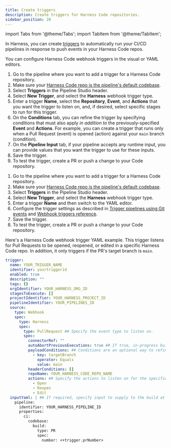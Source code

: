 ```yaml
---
title: Create triggers
description: Create triggers for Harness Code repositories.
sidebar_position: 20
---
```


import Tabs from '@theme/Tabs';
import TabItem from '@theme/TabItem';

In Harness, you can create [triggers](/docs/category/triggers) to automatically run your CI/CD pipelines in response to push events in your Harness Code repos.

You can configure Harness Code webhook triggers in the visual or YAML editors.

<Tabs>
<TabItem value="Visual" label="Visual" default>

1. Go to the pipeline where you want to add a trigger for a Harness Code repository.
2. Make sure your [Harness Code repo is the pipeline's default codebase](./codebase-from-harness-code.md).
3. Select **Triggers** in the Pipeline Studio header.
4. Select **New Trigger**, and select the **Harness** webhook trigger type.
5. Enter a trigger **Name**, select the **Repository**, **Event**, and **Actions** that you want the trigger to listen on, and, if desired, select specific stages to run for this trigger.
6. On the **Conditions** tab, you can refine the trigger by specifying conditions that must also apply *in addition to* the previously-specified **Event** and **Actions**. For example, you can create a trigger that runs only when a Pull Request (event) is opened (action) against your `main` branch (condition).
7. On the **Pipeline Input** tab, if your pipeline accepts any runtime input, you can provide values that you want the trigger to use for these inputs.
8. Save the trigger.
9. To test the trigger, create a PR or push a change to your Code repository.

</TabItem>
<TabItem value="YAML" label="YAML">

1. Go to the pipeline where you want to add a trigger for a Harness Code repository.
2. Make sure your [Harness Code repo is the pipeline's default codebase](./codebase-from-harness-code.md).
3. Select **Triggers** in the Pipeline Studio header.
4. Select **New Trigger**, and select the **Harness** webhook trigger type.
5. Enter a trigger **Name** and then switch to the YAML editor.
6. Configure the trigger settings as described in [Trigger pipelines using Git events](/docs/platform/triggers/triggering-pipelines) and [Webhook triggers reference](/docs/platform/triggers/triggers-reference).
7. Save the trigger.
8. To test the trigger, create a PR or push a change to your Code repository.

Here's a Harness Code webhook trigger YAML example. This trigger listens for Pull Requests to be opened, reopened, or edited in a specific Harness Code repo. In addition, it only triggers if the PR's target branch is `main`.

```yaml
trigger:
  name: YOUR_TRIGGER_NAME
  identifier: yourtriggerid
  enabled: true
  description: ""
  tags: {}
  orgIdentifier: YOUR_HARNESS_ORG_ID
  stagesToExecute: []
  projectIdentifier: YOUR_HARNESS_PROJECT_ID
  pipelineIdentifier: YOUR_PIPELINES_ID
  source:
    type: Webhook
    spec:
      type: Harness
      spec:
        type: PullRequest ## Specify the event type to listen on.
        spec:
          connectorRef: ""
          autoAbortPreviousExecutions: true ## If true, in-progress builds previously started by this trigger are cancelled when another build is initiated by this trigger. Minimizes concurrent builds for frequently activated triggers.
          payloadConditions: ## Conditions are an optional way to refine triggers beyond 'type' and 'actions'.
            - key: targetBranch
              operator: Equals
              value: main
          headerConditions: []
          repoName: YOUR_HARNESS_CODE_REPO_NAME
          actions: ## Specify the actions to listen on for the specified event 'type'.
            - Open
            - Reopen
            - Edit
  inputYaml: | ## If required, specify input to supply to the build at runtime.
    pipeline:
      identifier: YOUR_HARNESS_PIPELINE_ID
      properties:
        ci:
          codebase:
            build:
              type: PR
              spec:
                number: <+trigger.prNumber>

```

</TabItem>
</Tabs>
